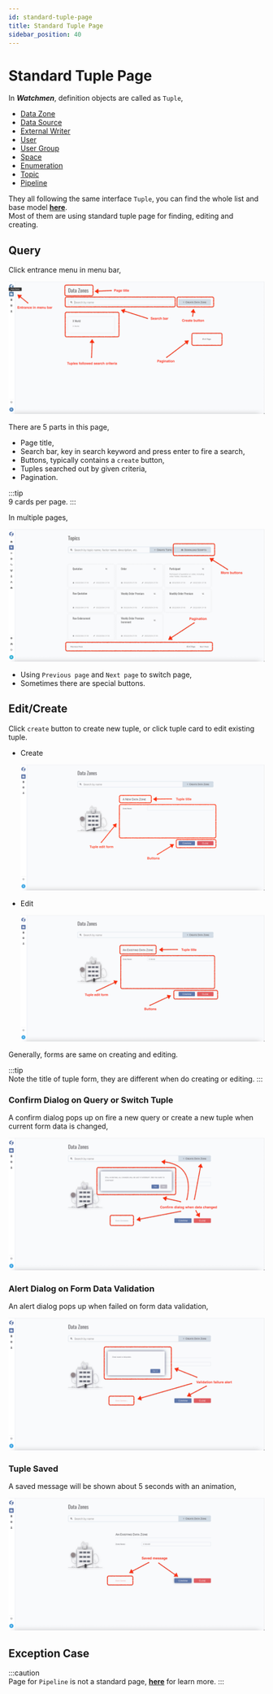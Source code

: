 ```yaml
---
id: standard-tuple-page  
title: Standard Tuple Page  
sidebar_position: 40
---
```


# Standard Tuple Page

In **_Watchmen_**, definition objects are called as `Tuple`,

- [Data Zone](admin/data-zone)
- [Data Source](admin/data-source)
- [External Writer](admin/external-writer)
- [User](admin/user)
- [User Group](admin/user-group)
- [Space](admin/space)
- [Enumeration](admin/enumeration)
- [Topic](admin/topic)
- [Pipeline](admin/pipeline)

They all following the same interface `Tuple`, you can find the whole list and base model **[here](../tuples/tuples-index)**.  
Most of them are using standard tuple page for finding, editing and creating.

## Query

Click entrance menu in menu bar,

![Standard Tuple Page](images/standard-tuple-page.png)

There are 5 parts in this page,

- Page title,
- Search bar, key in search keyword and press enter to fire a search,
- Buttons, typically contains a `create` button,
- Tuples searched out by given criteria,
- Pagination.

:::tip  
9 cards per page.
:::

In multiple pages,

![Customize Tuple Page](images/customize-tuple-page.png)

- Using `Previous page` and `Next page` to switch page,
- Sometimes there are special buttons.

## Edit/Create

Click `create` button to create new tuple, or click tuple card to edit existing tuple.

- Create

  ![Create Data Zone](images/create-tuple.png)

- Edit

  ![Edit Data Zone](images/edit-tuple.png)

Generally, forms are same on creating and editing.

:::tip  
Note the title of tuple form, they are different when do creating or editing.
:::

### Confirm Dialog on Query or Switch Tuple

A confirm dialog pops up on fire a new query or create a new tuple when current form data is changed,

![Discard Changes Reminder](images/discard-changes-reminder.png)

### Alert Dialog on Form Data Validation

An alert dialog pops up when failed on form data validation,

![Failed On Validation](images/fail-on-validation.png)

### Tuple Saved 
A saved message will be shown about 5 seconds with an animation,

![Tuple Saved](images/tuple-saved.png)

## Exception Case
:::caution    
Page for `Pipeline` is not a standard page, **[here](admin/pipeline)** for learn more.
:::